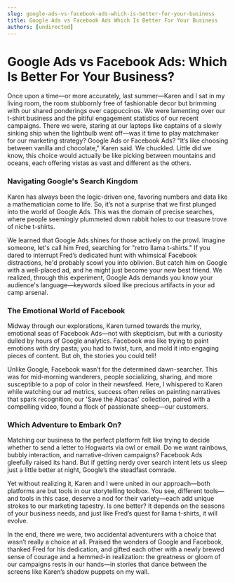 ```yaml
---
slug: google-ads-vs-facebook-ads-which-is-better-for-your-business
title: Google Ads vs Facebook Ads Which Is Better For Your Business
authors: [undirected]
---
```


# Google Ads vs Facebook Ads: Which Is Better For Your Business?

Once upon a time—or more accurately, last summer—Karen and I sat in my living room, the room stubbornly free of fashionable decor but brimming with our shared ponderings over cappuccinos. We were lamenting over our t-shirt business and the pitiful engagement statistics of our recent campaigns. There we were, staring at our laptops like captains of a slowly sinking ship when the lightbulb went off—was it time to play matchmaker for our marketing strategy? Google Ads or Facebook Ads? "It’s like choosing between vanilla and chocolate," Karen said. We chuckled. Little did we know, this choice would actually be like picking between mountains and oceans, each offering vistas as vast and different as the others.

### Navigating Google's Search Kingdom

Karen has always been the logic-driven one, favoring numbers and data like a mathematician come to life. So, it’s not a surprise that we first plunged into the world of Google Ads. This was the domain of precise searches, where people seemingly plummeted down rabbit holes to our treasure trove of niche t-shirts.

We learned that Google Ads shines for those actively on the prowl. Imagine someone, let's call him Fred, searching for "retro llama t-shirts." If you dared to interrupt Fred’s dedicated hunt with whimsical Facebook distractions, he'd probably scowl you into oblivion. But catch him on Google with a well-placed ad, and he might just become your new best friend. We realized, through this experiment, Google Ads demands you know your audience's language—keywords siloed like precious artifacts in your ad camp arsenal.

### The Emotional World of Facebook

Midway through our explorations, Karen turned towards the murky, emotional seas of Facebook Ads—not with skepticism, but with a curiosity dulled by hours of Google analytics. Facebook was like trying to paint emotions with dry pasta; you had to twist, turn, and mold it into engaging pieces of content. But oh, the stories you could tell!

Unlike Google, Facebook wasn’t for the determined dawn-searcher. This was for mid-morning wanderers, people socializing, sharing, and more susceptible to a pop of color in their newsfeed. Here, I whispered to Karen while watching our ad metrics, success often relies on painting narratives that spark recognition; our 'Save the Alpacas' collection, paired with a compelling video, found a flock of passionate sheep—our customers.

### Which Adventure to Embark On?

Matching our business to the perfect platform felt like trying to decide whether to send a letter to Hogwarts via owl or email. Do we want rainbows, bubbly interaction, and narrative-driven campaigns? Facebook Ads gleefully raised its hand. But if getting nerdy over search intent lets us sleep just a little better at night, Google’s the steadfast comrade.

Yet without realizing it, Karen and I were united in our approach—both platforms are but tools in our storytelling toolbox. You see, different tools—and tools in this case, deserve a nod for their variety—each add unique strokes to our marketing tapestry. Is one better? It depends on the seasons of your business needs, and just like Fred’s quest for llama t-shirts, it will evolve.

In the end, there we were, two accidental adventurers with a choice that wasn’t really a choice at all. Praised the wonders of Google and Facebook, thanked Fred for his dedication, and gifted each other with a newly brewed sense of courage and a hemmed-in realization: the greatness or gloom of our campaigns rests in our hands—in stories that dance between the screens like Karen’s shadow puppets on my wall.